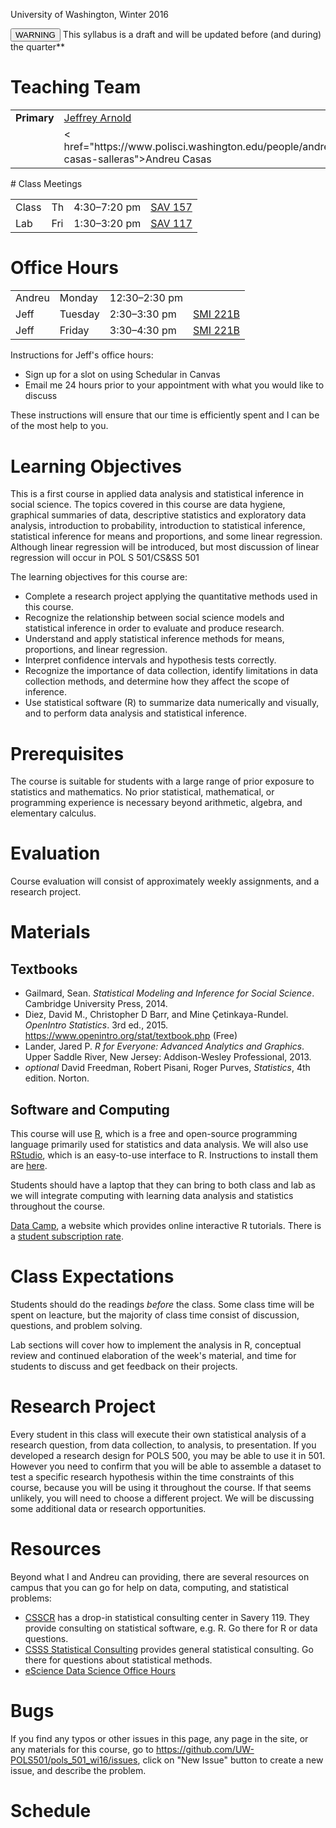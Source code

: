 <!--
.. title: POL S 501/CS&SS 501: Advanced Research Design & Analysis
.. description: Syllabus for POL S 501/CS&SS 501: Advanced Research Design & Analysis, Winter 2016, University of Washington, Jeffrey B. Arnold.
--->

<p class="lead">
University of Washington, Winter 2016
</p>

<button type="button" class="btn btn-danger">WARNING</button> This syllabus is a draft and will be updated before (and during) the quarter**


# Teaching Team


<table class = "table table-striped">
<tr>
  <td>
    <strong>Primary</strong>
  </td>
  <td><a href="http://jrnold.me">Jeffrey Arnold</a></td>
  <td><a href="mailto:jrnold@uw.edu">jrnold@uw.edu</a></td>
</tr>
<tr>
  <td>
    <strong></strong>
  </td>
    <td>< href="https://www.polisci.washington.edu/people/andreu-casas-salleras">Andreu Casas</a>
  </td>
  <td>
    <a href="mailto:acasas@uw.edu">acasas@uw.edu</a>
  </td>
</tr>

</table>
# Class Meetings

<table class = "table table-striped table-hover">
  <tr>
    <td>Class </td>
    <td>Th </td>
    <td> 4:30&ndash;7:20 pm </td>
    <td><a href="https://uw.edu/maps/?sav">SAV 157</a></td>	
  </tr>
  <tr>
    <td>Lab </td>
    <td>Fri </td>
    <td>1:30&ndash;3:20 pm </td>
    <td><a href="https://uw.edu/maps/?sav">SAV 117</a></td>
  </tr>
</table>

# Office Hours

<table class = "table table-striped">
<tr>

</tr>
  <tr>
    <td>Andreu</td>
    <td>Monday</td>
    <td>12:30&ndash;2:30 pm</td>
	<td></td>
  </tr>
  <tr>
    <td>Jeff</td>
    <td>Tuesday</td>
    <td>2:30&ndash;3:30 pm</td>
	<td><a href="https://uw.edu/maps/?smi">SMI 221B</a></td>	
  </tr>
  <tr>
    <td>Jeff</td>
    <td>Friday</td>
    <td>3:30&ndash;4:30 pm</td>
	<td><a href="https://uw.edu/maps/?smi">SMI 221B</a></td>
  </tr>
</table>

Instructions for Jeff's office hours: 

- Sign up for a slot on using Schedular in Canvas
- Email me 24 hours prior to your appointment with what you would like to discuss

These instructions will ensure that our time is efficiently spent and I can be of the most help to you.

# Learning Objectives

This is a first course in applied data analysis and statistical inference in social science.
The topics covered in this course are data hygiene, graphical summaries of data, descriptive statistics and exploratory data analysis, introduction to probability, introduction to statistical inference, statistical inference for means and proportions, and some linear regression.
Although linear regression will be introduced, but most discussion of linear regression will occur in POL S 501/CS&SS 501

The learning objectives for this course are:

- Complete a research project applying the quantitative methods used in this course.
- Recognize the relationship between social science models and statistical inference in order to evaluate and produce research.
- Understand and apply statistical inference methods for means, proportions, and linear regression.
- Interpret confidence intervals and hypothesis tests correctly.
- Recognize the importance of data collection, identify limitations in data collection methods, and determine how they affect the scope of inference.
- Use statistical software (R) to summarize data numerically and visually, and to perform data analysis and statistical inference.


# Prerequisites

The course is suitable for students with a large range of prior exposure to statistics and mathematics.
No prior statistical, mathematical, or programming experience is necessary beyond arithmetic, algebra, and elementary calculus.


# Evaluation

Course evaluation will consist of approximately weekly assignments, and a research project.

# Materials

## Textbooks 

- Gailmard, Sean. *Statistical Modeling and Inference for Social Science*. Cambridge University Press, 2014.
- Diez, David M., Christopher D Barr, and Mine Çetinkaya-Rundel. *OpenIntro Statistics*. 3rd ed., 2015. <https://www.openintro.org/stat/textbook.php> (Free)
- Lander, Jared P. *R for Everyone: Advanced Analytics and Graphics*. Upper Saddle River, New Jersey: Addison-Wesley Professional, 2013.
- *optional* David Freedman, Robert Pisani, Roger Purves, *Statistics*, 4th edition. Norton.

## Software and Computing

This course will use [R](https://www.r-project.org/), which is a free and open-source programming language primarily used for statistics and data analysis. We will also use [RStudio](https://www.rstudio.com/), which is an easy-to-use interface to R. Instructions to install them are [here](resources/install).

Students should have a laptop that they can bring to both class and lab as we will integrate computing with learning data analysis and statistics throughout the course.

[Data Camp](https://www.datacamp.com/), a website which provides online interactive R tutorials. There is a [student subscription rate](https://www.datacamp.com/enroll-student).

# Class Expectations

Students should do the readings *before* the class. Some class time will be spent on leacture, but the majority of class time consist of discussion, questions, and problem solving.

Lab sections will cover how to implement the analysis in R, conceptual review and continued elaboration of the week's material, and time for students to discuss and get feedback on their projects.


# Research Project

Every student in this class will execute their own statistical analysis of a research question, from data collection, to analysis, to presentation.
If you developed a research design for POLS 500, you may be able to use it in 501.
However you need to confirm that you will be able to assemble a dataset to test a specific research hypothesis within the time constraints of this course, because you will be using it throughout the course.
If that seems unlikely, you will need to choose a different project.
We will be discussing some additional data or research opportunities.


# Resources

Beyond what I and Andreu can providing, there are several resources on campus that you can go for help on data, computing, and statistical problems:

- [CSSCR](http://csscr.washington.edu/consulting.html) has a drop-in statistical consulting center in Savery 119. They provide consulting on statistical software, e.g. R. Go there for R or data questions.
- [CSSS Statistical Consulting](https://www.csss.washington.edu/Consulting/) provides general statistical consulting. Go there for questions about statistical methods.
- [eScience Data Science Office Hours](http://escience.washington.edu/office-hours/)

# Bugs

If you find any typos or other issues in this page, any page in the site, or any materials for this course, go to https://github.com/UW-POLS501/pols_501_wi16/issues, click on "New Issue" button to create a new issue, and describe the problem.

# Schedule


<!--
# References

- Sean Gailmard, https://www.ocf.berkeley.edu/~gailmard/syl.ps231a.pdf
- Matthew Blackwell, http://www.mattblackwell.org/files/teaching/gov2000-syllabus.pdf
- Mine Çetinkaya-Rundel, https://stat.duke.edu/courses/Spring15/sta101.001/info/
-->

<!--  LocalWords:  CSSS Gailmard Diez Çetinkaya br href td SAV
 -->
<!--  LocalWords:  Çetinkaya
 -->
